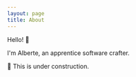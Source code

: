 ```yaml
---
layout: page
title: About
---
```


<p class="message">
  Hello! 👋

  I'm Alberte, an apprentice software crafter.
</p>

🚧 This is under construction.
